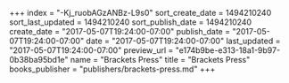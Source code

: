 +++
index = "-Kj_ruobAGzANBz-L9s0"
sort_create_date = 1494210240
sort_last_updated = 1494210240
sort_publish_date = 1494210240
create_date = "2017-05-07T19:24:00-07:00"
publish_date = "2017-05-07T19:24:00-07:00"
date = "2017-05-07T19:24:00-07:00"
last_updated = "2017-05-07T19:24:00-07:00"
preview_url = "e174b9be-e313-18a1-9b97-0b38ba95bd1e"
name = "Brackets Press"
title = "Brackets Press"
books_publisher = "publishers/brackets-press.md"
+++
